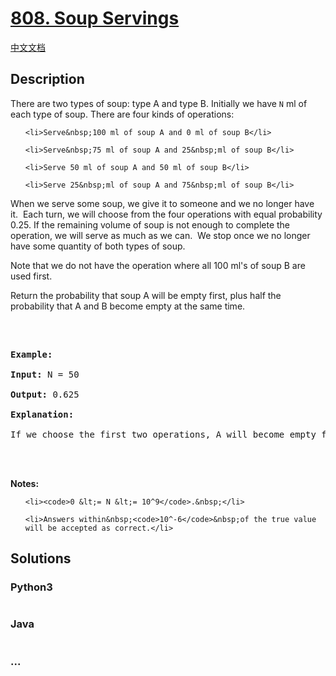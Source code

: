 # [808. Soup Servings](https://leetcode.com/problems/soup-servings)

[中文文档](/solution/0800-0899/0808.Soup%20Servings/README.md)

## Description

<p>There are two types of soup: type A and type B. Initially we have <code>N</code> ml of each type of soup. There are four kinds of operations:</p>

<ol>

    <li>Serve&nbsp;100 ml of soup A and 0 ml of soup B</li>

    <li>Serve&nbsp;75 ml of soup A and 25&nbsp;ml of soup B</li>

    <li>Serve 50 ml of soup A and 50 ml of soup B</li>

    <li>Serve 25&nbsp;ml of soup A and 75&nbsp;ml of soup B</li>

</ol>

<p>When we serve some soup, we give it to someone and we no longer have it.&nbsp; Each turn,&nbsp;we will choose from the four operations with equal probability 0.25. If the remaining volume of soup is not enough to complete the operation, we will serve&nbsp;as much as we can.&nbsp; We stop once we no longer have some quantity of both types of soup.</p>

<p>Note that we do not have the operation where all 100 ml&#39;s of soup B are used first.&nbsp;&nbsp;</p>

<p>Return the probability that soup A will be empty&nbsp;first, plus half the probability that A and B become empty at the same time.</p>

<p>&nbsp;</p>

<pre>

<strong>Example:</strong>

<strong>Input:</strong> N = 50

<strong>Output:</strong> 0.625

<strong>Explanation:</strong> 

If we choose the first two operations, A will become empty first. For the third operation, A and B will become empty at the same time. For the fourth operation, B will become empty first. So the total probability of A becoming empty first plus half the probability that A and B become empty at the same time, is 0.25 * (1 + 1 + 0.5 + 0) = 0.625.



</pre>

<p><strong>Notes: </strong></p>

<ul>

    <li><code>0 &lt;= N &lt;= 10^9</code>.&nbsp;</li>

    <li>Answers within&nbsp;<code>10^-6</code>&nbsp;of the true value will be accepted as correct.</li>

</ul>

## Solutions

<!-- tabs:start -->

### **Python3**

```python

```

### **Java**

```java

```

### **...**

```

```

<!-- tabs:end -->
